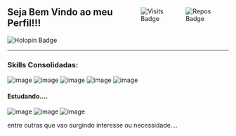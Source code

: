 <div style="display: flex; justify-content: space-between; align-items: center;">
  <div style="flex-grow: 1;">
    <h2>Seja Bem Vindo ao meu Perfil!!!</h2>
  </div>
  <div style="display: flex; gap: 10px;">
    <img src="https://badges.pufler.dev/visits/Al3xandreG0mes/Al3xandreG0mes" alt="Visits Badge"/>
    <img src="https://badges.pufler.dev/repos/Al3xandreG0mes" alt="Repos Badge"/>
  </div>
</div>
<img src="https://holopin.me/al3xandreg0mes" alt="Holopin Badge"/>
<hr>





### Skills Consolidadas:
![image](https://img.shields.io/badge/Django-092E20?style=for-the-badge&logo=django&logoColor=green)
![image](https://img.shields.io/badge/django%20rest-ff1709?style=for-the-badge&logo=django&logoColor=white)
![image](https://img.shields.io/badge/HTML5-E34F26?style=for-the-badge&logo=html5&logoColor=white)
![image](https://img.shields.io/badge/CSS3-1572B6?style=for-the-badge&logo=css3&logoColor=white)
![image](https://img.shields.io/badge/Python-FFD43B?style=for-the-badge&logo=python&logoColor=blue)

#### Estudando....
![image](https://img.shields.io/badge/Kotlin-0095D5?&style=for-the-badge&logo=kotlin&logoColor=white)
![image](https://img.shields.io/badge/JavaScript-323330?style=for-the-badge&logo=javascript&logoColor=F7DF1E)
![image](https://img.shields.io/badge/Java-%23ED8B00.svg?style=for-the-badge&logo=openjdk&logoColor=white)

entre outras que vao surgindo interesse ou necessidade....


